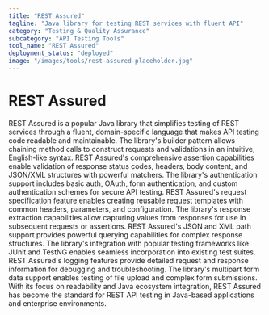 ```yaml
---
title: "REST Assured"
tagline: "Java library for testing REST services with fluent API"
category: "Testing & Quality Assurance"
subcategory: "API Testing Tools"
tool_name: "REST Assured"
deployment_status: "deployed"
image: "/images/tools/rest-assured-placeholder.jpg"
---
```


# REST Assured

REST Assured is a popular Java library that simplifies testing of REST services through a fluent, domain-specific language that makes API testing code readable and maintainable. The library's builder pattern allows chaining method calls to construct requests and validations in an intuitive, English-like syntax. REST Assured's comprehensive assertion capabilities enable validation of response status codes, headers, body content, and JSON/XML structures with powerful matchers. The library's authentication support includes basic auth, OAuth, form authentication, and custom authentication schemes for secure API testing. REST Assured's request specification feature enables creating reusable request templates with common headers, parameters, and configuration. The library's response extraction capabilities allow capturing values from responses for use in subsequent requests or assertions. REST Assured's JSON and XML path support provides powerful querying capabilities for complex response structures. The library's integration with popular testing frameworks like JUnit and TestNG enables seamless incorporation into existing test suites. REST Assured's logging features provide detailed request and response information for debugging and troubleshooting. The library's multipart form data support enables testing of file upload and complex form submissions. With its focus on readability and Java ecosystem integration, REST Assured has become the standard for REST API testing in Java-based applications and enterprise environments.
